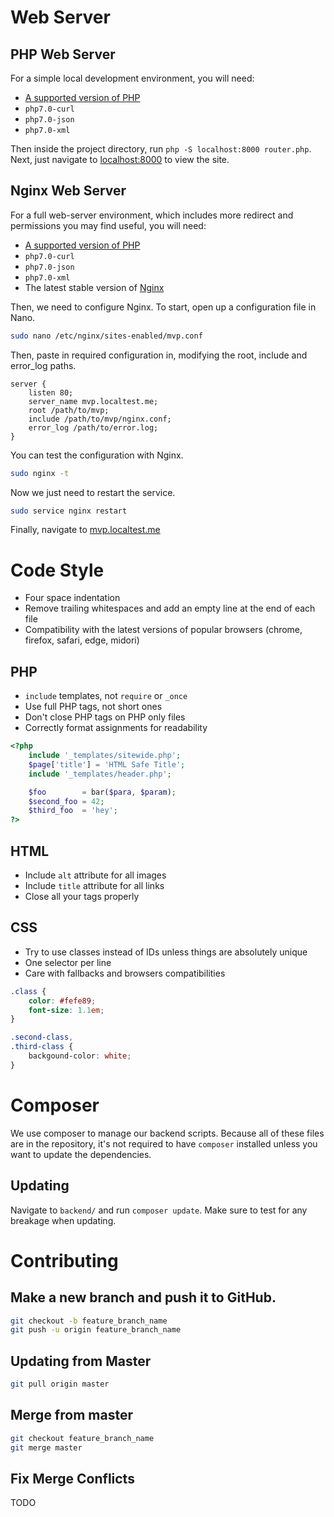 # Web Server

## PHP Web Server

For a simple local development environment, you will need:

* [A supported version of PHP](http://php.net/supported-versions.php)
* `php7.0-curl`
* `php7.0-json`
* `php7.0-xml`

Then inside the project directory, run `php -S localhost:8000 router.php`. Next, just navigate to [localhost:8000](http://localhost:8000/) to view the site.

## Nginx Web Server

For a full web-server environment, which includes more redirect and permissions you may find useful, you will need:

* [A supported version of PHP](http://php.net/supported-versions.php)
* `php7.0-curl`
* `php7.0-json`
* `php7.0-xml`
* The latest stable version of [Nginx](http://nginx.org)

Then, we need to configure Nginx. To start, open up a configuration file in Nano.

```bash
sudo nano /etc/nginx/sites-enabled/mvp.conf
```

Then, paste in required configuration in, modifying the root, include and error_log paths.

```
server {
    listen 80;
    server_name mvp.localtest.me;
    root /path/to/mvp;
    include /path/to/mvp/nginx.conf;
    error_log /path/to/error.log;
}
```

You can test the configuration with Nginx.

```bash
sudo nginx -t
```

Now we just need to restart the service.

```bash
sudo service nginx restart
```

Finally, navigate to [mvp.localtest.me](http://mvp.localtest.me)

# Code Style

 - Four space indentation
 - Remove trailing whitespaces and add an empty line at the end of each file
 - Compatibility with the latest versions of popular browsers (chrome, firefox, safari, edge, midori)

## PHP
 - `include` templates, not `require` or `_once`
 - Use full PHP tags, not short ones
 - Don't close PHP tags on PHP only files
 - Correctly format assignments for readability

```php
<?php
    include '_templates/sitewide.php';
    $page['title'] = 'HTML Safe Title';
    include '_templates/header.php';

    $foo        = bar($para, $param);
    $second_foo = 42;
    $third_foo  = 'hey';
?>
```

## HTML
 - Include `alt` attribute for all images
 - Include `title` attribute for all links
 - Close all your tags properly

## CSS
 - Try to use classes instead of IDs unless things are absolutely unique
 - One selector per line
 - Care with fallbacks and browsers compatibilities
```css
.class {
    color: #fefe89;
    font-size: 1.1em;
}

.second-class,
.third-class {
    backgound-color: white;
}
```

# Composer

We use composer to manage our backend scripts. Because all of these files are
in the repository, it's not required to have `composer` installed unless you want
to update the dependencies.

## Updating

Navigate to `backend/` and run `composer update`.
Make sure to test for any breakage when updating.

# Contributing

## Make a new branch and push it to GitHub.
```bash
git checkout -b feature_branch_name
git push -u origin feature_branch_name
```
## Updating from Master
```bash
git pull origin master
```
## Merge from master
```bash
git checkout feature_branch_name
git merge master
```
## Fix Merge Conflicts
TODO
